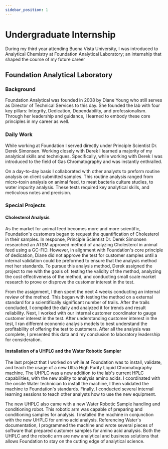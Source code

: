 ```yaml
---
sidebar_position: 1
---
```


# Undergraduate Internship

During my third year attending Buena Vista University, I was introduced to Analytical Chemistry at Foundation Analytical Laboratory; an internship that shaped the course of my future career

## Foundation Analytical Laboratory

### Background 

Foundation Analytical was founded in 2008 by Diane Young who still serves as Director of Technical Services to this day. She founded the lab with four key pillars: Integrity, Dedication, Dependability, and professionalism. Through her leadership and guidance, I learned to embody these core principles in my career as well.

### Daily Work

While working at Foundation I served directly under Principle Scientist Dr. Derek Simonsen. Working closely with Derek I learned a majority of my analytical skills and techniques. Specifically, while working with Derek I was introduced to the field of Gas Chromatography and was instantly enthralled. 

On a day-to-day basis I collaborated with other analysts to preform routine analysis on client submitted samples. This routine analysis ranged from micro-toxin analysis on animal feed, to meat bacteria culture studies, to water impurity analysis. These tests required key analytical skills, and meticulous notes and precision.

### Special Projects

#### Cholesterol Analysis  

As the market for animal feed becomes more and more scientific, Foundation's customers began to request the quantification of Cholesterol in their samples. In response, Principle Scientist Dr. Derek Simonsen researched an ATSM approved method of analyzing Cholesterol in animal feed using a GC-FID. However, in alignment with Foundation's core principle of dedication, Diane did not approve the test for customer samples until a internal validation could be preformed to ensure that the analysis method met her standards. 
To pursue this analysis method, Derek assigned the project to me with the goals of: testing the validity of the method, analyzing the cost effectiveness of the method, and conducting small scale market research to prove or disprove the customer interest in the test.

From the assignment, I then spent the next 4 weeks conducting an internal review of the method. This began with testing the method on a external standard for a scientifically significant number of trails. After the trails concluded, I compiled the daily and analyzed it for trends and result reliability. Next, I worked with our internal customer coordinator to gauge customer interest in the test. After understanding customer interest in the test, I ran different economic analysis models to best understand the profitability of offering the test to customers. After all the analysis was complete, I presented this data and my conclusion to laboratory leadership for consideration.  

#### Installation of a UHPLC and the Water Robotic Sampler

The last project that I worked on while at Foundation was to install, validate, and teach the usage of a new Ultra High Purity Liquid Chromatography machine. The UHPLC was a new addition to the lab's current HPLC capabilities, with the new ability to analysis amino acids. I coordinated with the onsite Water technician to install the machine, I then validated the machine to Foundation's standards. Finally, I conducted several internal learning sessions to teach other analysts how to use the new equipment.

The new UHPLC also came with a new Water Robotic Sample handling and conditioning robot. This robotic arm was capable of preparing and conditioning samples for analysis. I installed the machine in conjunction with the new UHPLC for amino acid analysis. Referencing  Water's documentation, I programmed the machine and wrote several pieces of software that prepared customer samples for amino acid analysis. Both the UHPLC and the robotic arm are new analytical and business solutions that allows Foundation to stay on the cutting edge of analytical science. 